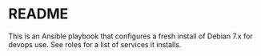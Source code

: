 # README #

This is an Ansible playbook that configures a fresh install of Debian 7.x for devops use. See roles for a list of services it installs.